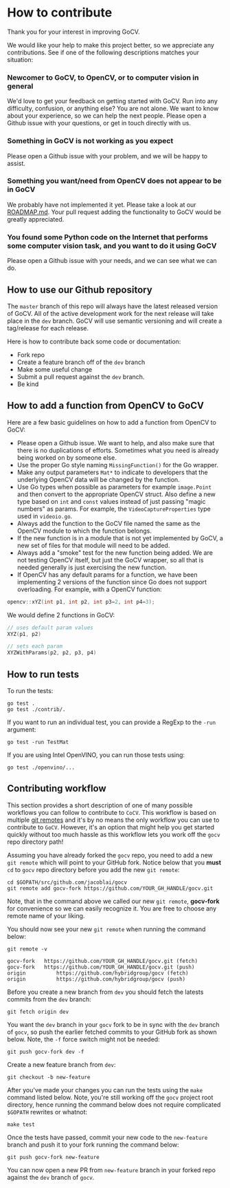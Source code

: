 # How to contribute

Thank you for your interest in improving GoCV.

We would like your help to make this project better, so we appreciate any contributions. See if one of the following descriptions matches your situation:

### Newcomer to GoCV, to OpenCV, or to computer vision in general

We'd love to get your feedback on getting started with GoCV. Run into any difficulty, confusion, or anything else? You are not alone. We want to know about your experience, so we can help the next people. Please open a Github issue with your questions, or get in touch directly with us.

### Something in GoCV is not working as you expect

Please open a Github issue with your problem, and we will be happy to assist.

### Something you want/need from OpenCV does not appear to be in GoCV

We probably have not implemented it yet. Please take a look at our [ROADMAP.md](ROADMAP.md). Your pull request adding the functionality to GoCV would be greatly appreciated.

### You found some Python code on the Internet that performs some computer vision task, and you want to do it using GoCV

Please open a Github issue with your needs, and we can see what we can do.

## How to use our Github repository

The `master` branch of this repo will always have the latest released version of GoCV. All of the active development work for the next release will take place in the `dev` branch. GoCV will use semantic versioning and will create a tag/release for each release.

Here is how to contribute back some code or documentation:

- Fork repo
- Create a feature branch off of the `dev` branch
- Make some useful change
- Submit a pull request against the `dev` branch.
- Be kind

## How to add a function from OpenCV to GoCV

Here are a few basic guidelines on how to add a function from OpenCV to GoCV:

- Please open a Github issue. We want to help, and also make sure that there is no duplications of efforts. Sometimes what you need is already being worked on by someone else.
- Use the proper Go style naming `MissingFunction()` for the Go wrapper.
- Make any output parameters `Mat*` to indicate to developers that the underlying OpenCV data will be changed by the function.
- Use Go types when possible as parameters for example `image.Point` and then convert to the appropriate OpenCV struct. Also define a new type based on `int` and `const` values instead of just passing "magic numbers" as params. For example, the `VideoCaptureProperties` type used in `videoio.go`.
- Always add the function to the GoCV file named the same as the OpenCV module to which the function belongs.
- If the new function is in a module that is not yet implemented by GoCV, a new set of files for that module will need to be added.
- Always add a "smoke" test for the new function being added. We are not testing OpenCV itself, but just the GoCV wrapper, so all that is needed generally is just exercising the new function.
- If OpenCV has any default params for a function, we have been implementing 2 versions of the function since Go does not support overloading. For example, with a OpenCV function:

```c
opencv::xYZ(int p1, int p2, int p3=2, int p4=3);
```

We would define 2 functions in GoCV:

```go
// uses default param values
XYZ(p1, p2)

// sets each param
XYZWithParams(p2, p2, p3, p4)
```

## How to run tests

To run the tests:

```
go test .
go test ./contrib/.
```

If you want to run an individual test, you can provide a RegExp to the `-run` argument:
```
go test -run TestMat
```

If you are using Intel OpenVINO, you can run those tests using:

```
go test ./openvino/...
```

## Contributing workflow

This section provides a short description of one of many possible workflows you can follow to contribute to `CoCV`. This workflow is based on multiple [git remotes](https://git-scm.com/docs/git-remote) and it's by no means the only workflow you can use to contribute to `GoCV`. However, it's an option that might help you get started quickly without too much hassle as this workflow lets you work off the `gocv` repo directory path!

Assuming you have already forked the `gocv` repo, you need to add a new `git remote` which will point to your GitHub fork. Notice below that you **must** `cd` to `gocv` repo directory before you add the new `git remote`:

```shell
cd $GOPATH/src/github.com/jacoblai/gocv
git remote add gocv-fork https://github.com/YOUR_GH_HANDLE/gocv.git
```

Note, that in the command above we called our new `git remote`, **gocv-fork** for convenience so we can easily recognize it. You are free to choose any remote name of your liking.

You should now see your new `git remote` when running the command below:

```shell
git remote -v

gocv-fork	https://github.com/YOUR_GH_HANDLE/gocv.git (fetch)
gocv-fork	https://github.com/YOUR_GH_HANDLE/gocv.git (push)
origin	        https://github.com/hybridgroup/gocv (fetch)
origin	        https://github.com/hybridgroup/gocv (push)
```

Before you create a new branch from `dev` you should fetch the latests commits from the `dev` branch:

```shell
git fetch origin dev
```

You want the `dev` branch in your `gocv` fork to be in sync with the `dev` branch of `gocv`, so push the earlier fetched commits to your GitHub fork as shown below. Note, the `-f` force switch might not be needed:

```shell
git push gocv-fork dev -f
```

Create a new feature branch from `dev`:

```shell
git checkout -b new-feature
```

After you've made your changes you can run the tests using the `make` command listed below. Note, you're still working off the `gocv` project root directory, hence running the command below does not require complicated `$GOPATH` rewrites or whatnot:

```shell
make test
```

Once the tests have passed, commit your new code to the `new-feature` branch and push it to your fork running the command below:

```shell
git push gocv-fork new-feature
```

You can now open a new PR from `new-feature` branch in your forked repo against the `dev` branch of `gocv`.
